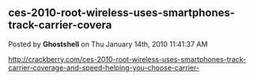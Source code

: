 ## ces-2010-root-wireless-uses-smartphones-track-carrier-covera
Posted by **Ghostshell** on Thu January 14th, 2010 11:41:37 AM

<http://crackberry.com/ces-2010-root-wireless-uses-smartphones-track-carrier-coverage-and-speed-helping-you-choose-carrier->
